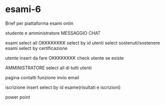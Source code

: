 # esami-6
Brief per piattaforma esami onlin

studente e amministratore
MESSAGGIO
CHAT


esami
select all    OKKKKKKKK
select by id utenti 
select sostenuti/sostenere esami
select by certificazione


utente
insert da fare  OKKKKKKKK
check utente se esiste   

AMMINISTRATORE
select all di tutti utenti

pagina contatti
funzione invio email

iscrizione 
insert
select by id esame(risultati e iscrizioni)


power point

